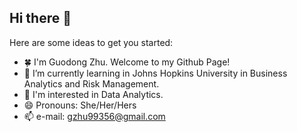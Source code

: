 ## Hi there 👋

Here are some ideas to get you started:

- 🍀 I'm Guodong Zhu. Welcome to my Github Page!
- 🫧 I’m currently learning in Johns Hopkins University in Business Analytics and Risk Management.
- 💼 I'm interested in Data Analytics.
- 😄 Pronouns: She/Her/Hers
- 📫  e-mail: gzhu99356@gmail.com


 






